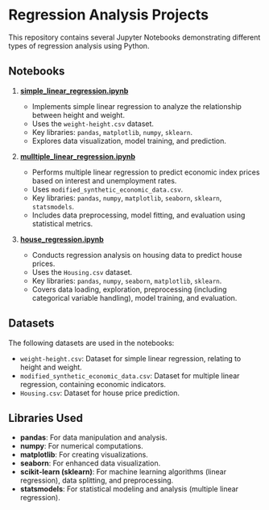 # Regression Analysis Projects

This repository contains several Jupyter Notebooks demonstrating different types of regression analysis using Python.

## Notebooks

1.  **[simple_linear_regression.ipynb](simple_linear_regression.ipynb)**

    * Implements simple linear regression to analyze the relationship between height and weight.
    * Uses the `weight-height.csv` dataset.
    * Key libraries: `pandas`, `matplotlib`, `numpy`, `sklearn`.
    * Explores data visualization, model training, and prediction.

2.  **[mulltiple_linear_regression.ipynb](mulltiple_linear_regression.ipynb)**

    * Performs multiple linear regression to predict economic index prices based on interest and unemployment rates.
    * Uses `modified_synthetic_economic_data.csv`.
    * Key libraries: `pandas`, `numpy`, `matplotlib`, `seaborn`, `sklearn`, `statsmodels`.
    * Includes data preprocessing, model fitting, and evaluation using statistical metrics.

3.  **[house_regression.ipynb](house_regression.ipynb)**

    * Conducts regression analysis on housing data to predict house prices.
    * Uses the `Housing.csv` dataset.
    * Key libraries: `pandas`, `numpy`, `seaborn`, `matplotlib`, `sklearn`.
    * Covers data loading, exploration, preprocessing (including categorical variable handling), model training, and evaluation.

## Datasets

The following datasets are used in the notebooks:

* `weight-height.csv`:  Dataset for simple linear regression, relating to height and weight.
* `modified_synthetic_economic_data.csv`:  Dataset for multiple linear regression, containing economic indicators.
* `Housing.csv`:  Dataset for house price prediction.

## Libraries Used

* **pandas**:  For data manipulation and analysis.
* **numpy**:  For numerical computations.
* **matplotlib**:  For creating visualizations.
* **seaborn**:  For enhanced data visualization.
* **scikit-learn (sklearn)**:  For machine learning algorithms (linear regression), data splitting, and preprocessing.
* **statsmodels**:  For statistical modeling and analysis (multiple linear regression).

